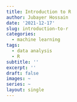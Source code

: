 ```yaml
---
title: Introduction to R
author: Jubayer Hossain
date: '2021-12-17'
slug: introduction-to-r
categories:
  - machine learning
tags:
  - data analysis
  - R
subtitle: ''
excerpt: ''
draft: false 
images: ~
series: ~
layout: single
---
```


